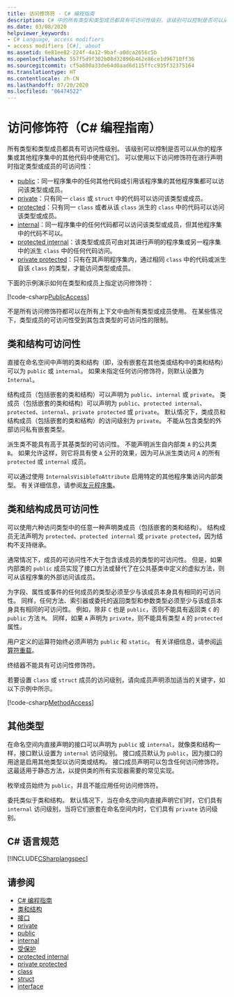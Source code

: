 ```yaml
---
title: 访问修饰符 - C# 编程指南
description: C# 中的所有类型和类型成员都具有可访问性级别，该级别可以控制是否可以从其他代码中使用它们。 查看此访问修饰符列表。
ms.date: 03/08/2020
helpviewer_keywords:
- C# Language, access modifiers
- access modifiers [C#], about
ms.assetid: 6e81ee82-224f-4a12-9baf-a0dca2656c5b
ms.openlocfilehash: 557f5d9f302b08d32896b462e86ce1d96710ff36
ms.sourcegitcommit: cf5a800a33de64d0aad6d115ffcc935f32375164
ms.translationtype: HT
ms.contentlocale: zh-CN
ms.lasthandoff: 07/20/2020
ms.locfileid: "86474522"
---
```

# <a name="access-modifiers-c-programming-guide"></a>访问修饰符（C# 编程指南）

所有类型和类型成员都具有可访问性级别。 该级别可以控制是否可以从你的程序集或其他程序集中的其他代码中使用它们。 可以使用以下访问修饰符在进行声明时指定类型或成员的可访问性：

- [public](../../language-reference/keywords/public.md)：同一程序集中的任何其他代码或引用该程序集的其他程序集都可以访问该类型或成员。
- [private](../../language-reference/keywords/private.md)：只有同一 `class` 或 `struct` 中的代码可以访问该类型或成员。
- [protected](../../language-reference/keywords/protected.md)：只有同一 `class` 或者从该 `class` 派生的 `class` 中的代码可以访问该类型或成员。
- [internal](../../language-reference/keywords/internal.md)：同一程序集中的任何代码都可以访问该类型或成员，但其他程序集中的代码不可以。
- [protected internal](../../language-reference/keywords/protected-internal.md)：该类型或成员可由对其进行声明的程序集或另一程序集中的派生 `class` 中的任何代码访问。
- [private protected](../../language-reference/keywords/private-protected.md)：只有在其声明程序集内，通过相同 `class` 中的代码或派生自该 `class` 的类型，才能访问类型或成员。

下面的示例演示如何在类型和成员上指定访问修饰符：

[!code-csharp[PublicAccess](~/samples/snippets/csharp/objectoriented/accessmodifiers.cs#PublicAccess)]

不是所有访问修饰符都可以在所有上下文中由所有类型或成员使用。 在某些情况下，类型成员的可访问性受到其包含类型的可访问性的限制。

## <a name="class-and-struct-accessibility"></a>类和结构可访问性  

直接在命名空间中声明的类和结构（即，没有嵌套在其他类或结构中的类和结构）可以为 `public` 或 `internal`。 如果未指定任何访问修饰符，则默认设置为 `Internal`。  

结构成员（包括嵌套的类和结构）可以声明为 `public`、`internal` 或 `private`。 类成员（包括嵌套的类和结构）可以声明为 `public`、`protected internal`、`protected`、`internal`、`private protected` 或 `private`。 默认情况下，类成员和结构成员（包括嵌套的类和结构）的访问级别为 `private`。 不能从包含类型的外部访问私有嵌套类型。

派生类不能具有高于其基类型的可访问性。 不能声明派生自内部类 `A` 的公共类 `B`。 如果允许这样，则它将具有使 `A` 公开的效果，因为可从派生类访问 `A` 的所有 `protected` 或 `internal` 成员。

可以通过使用 `InternalsVisibleToAttribute` 启用特定的其他程序集访问内部类型。 有关详细信息，请参阅[友元程序集](../../../standard/assembly/friend.md)。

## <a name="class-and-struct-member-accessibility"></a>类和结构成员可访问性  

可以使用六种访问类型中的任意一种声明类成员（包括嵌套的类和结构）。 结构成员无法声明为 `protected`、`protected internal` 或 `private protected`，因为结构不支持继承。

通常情况下，成员的可访问性不大于包含该成员的类型的可访问性。 但是，如果内部类的 `public` 成员实现了接口方法或替代了在公共基类中定义的虚拟方法，则可从该程序集的外部访问该成员。

为字段、属性或事件的任何成员的类型必须至少与该成员本身具有相同的可访问性。 同样，任何方法、索引器或委托的返回类型和参数类型必须至少与该成员本身具有相同的可访问性。 例如，除非 `C` 也是 `public`，否则不能具有返回类 `C` 的 `public` 方法 `M`。 同样，如果 `A` 声明为 `private`，则不能具有类型 `A` 的 `protected` 属性。

用户定义的运算符始终必须声明为 `public` 和 `static`。 有关详细信息，请参阅[运算符重载](../../language-reference/operators/operator-overloading.md)。

终结器不能具有可访问性修饰符。

若要设置 `class` 或 `struct` 成员的访问级别，请向成员声明添加适当的关键字，如以下示例中所示。

[!code-csharp[MethodAccess](~/samples/snippets/csharp/objectoriented/accessmodifiers.cs#MethodAccess)]

## <a name="other-types"></a>其他类型

在命名空间内直接声明的接口可以声明为 `public` 或 `internal`，就像类和结构一样，接口默认设置为 `internal` 访问级别。 接口成员默认为 `public`，因为接口的用途是启用其他类型以访问类或结构。 接口成员声明可以包含任何访问修饰符。 这最适用于静态方法，以提供类的所有实现器需要的常见实现。

枚举成员始终为 `public`，并且不能应用任何访问修饰符。

委托类似于类和结构。 默认情况下，当在命名空间内直接声明它们时，它们具有 `internal` 访问级别，当将它们嵌套在命名空间内时，它们具有 `private` 访问级别。

## <a name="c-language-specification"></a>C# 语言规范

[!INCLUDE[CSharplangspec](~/includes/csharplangspec-md.md)]  

## <a name="see-also"></a>请参阅

- [C# 编程指南](../index.md)
- [类和结构](./index.md)
- [接口](../interfaces/index.md)
- [private](../../language-reference/keywords/private.md)
- [public](../../language-reference/keywords/public.md)
- [internal](../../language-reference/keywords/internal.md)
- [受保护](../../language-reference/keywords/protected.md)
- [protected internal](../../language-reference/keywords/protected-internal.md)
- [private protected](../../language-reference/keywords/private-protected.md)
- [class](../../language-reference/keywords/class.md)
- [struct](../../language-reference/builtin-types/struct.md)
- [interface](../../language-reference/keywords/interface.md)
